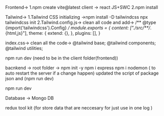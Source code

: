 Frontend->
1.npm create vite@latest client -> react
                                JS+SWC
2.npm install


Tailwind->
1.Tailwind CSS initializing ->npm install -D tailwindcss
                            npx tailwindcss init
2.Tailwind.config.js-> clean all code and add->
            /** @type {import('tailwindcss').Config} */
            module.exports = {
              content: ["./src/**/*.{html,js}"],
              theme: {
                extend: {},
              },
              plugins: [],
            }

  index.css-> clean all the code->
              @tailwind base;
              @tailwind components;
              @tailwind utilities;

npm run dev  (need to be in the client folder(frontend))



bacnkend -> root folder -> npm init -y
                            npm i express
                            npm i nodemon ( to auto restart the server if a change happen)
                            updated the script of package json and (npm run dev)

npm run dev


Database -> Mongo DB


redux tool kit (for store data that are neccesary for just use in one log )
